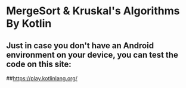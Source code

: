 # MergeSort & Kruskal's Algorithms By Kotlin

## Just in case you don't have an Android environment on your device, you can test the code on this site:

##https://play.kotlinlang.org/
